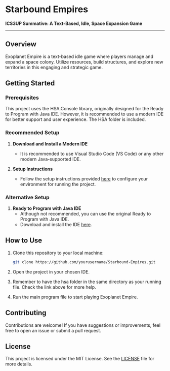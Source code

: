 # Starbound Empires

**ICS3UP Summative: A Text-Based, Idle, Space Expansion Game**

----

## Overview

Exoplanet Empire is a text-based idle game where players manage and expand a space colony. Utilize resources, build structures, and explore new territories in this engaging and strategic game.

## Getting Started

### Prerequisites

This project uses the HSA.Console library, originally designed for the Ready to Program with Java IDE. However, it is recommended to use a modern IDE for better support and user experience. The HSA folder is included.

### Recommended Setup

1. **Download and Install a Modern IDE**
   - It is recommended to use Visual Studio Code (VS Code) or any other modern Java-supported IDE.
   
2. **Setup Instructions**
   - Follow the setup instructions provided [here](https://readytoprogram.netlify.app/guides/) to configure your environment for running the project.

### Alternative Setup

1. **Ready to Program with Java IDE**
   - Although not recommended, you can use the original Ready to Program with Java IDE.
   - Download and install the IDE [here](https://ready-to-program-with-java.software.informer.com/1.7/).

## How to Use

1. Clone this repository to your local machine:
   ```bash
   git clone https://github.com/yourusername/Starbound-Empires.git
   ```

2. Open the project in your chosen IDE.

3. Remember to have the hsa folder in the same directory as your running file. Check the link above for more help.

4. Run the main program file to start playing Exoplanet Empire.

## Contributing

Contributions are welcome! If you have suggestions or improvements, feel free to open an issue or submit a pull request.

## License

This project is licensed under the MIT License. See the [LICENSE](LICENSE) file for more details.
